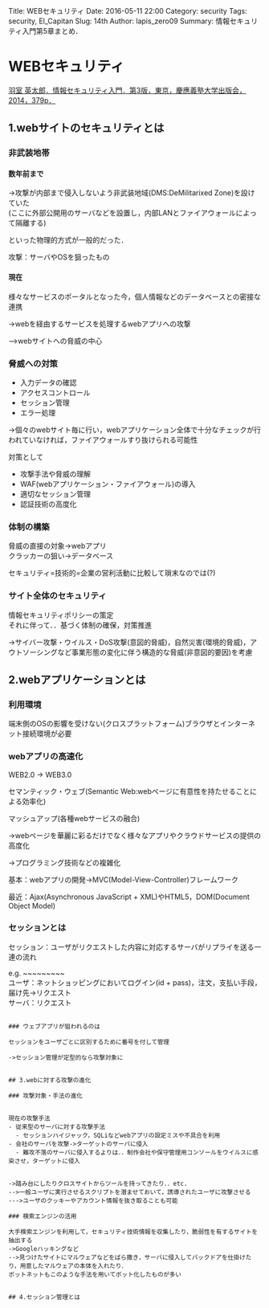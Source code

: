 Title: WEBセキュリティ
Date: 2016-05-11 22:00
Category: security
Tags: security, El_Capitan
Slug: 14th
Author: lapis_zero09
Summary: 情報セキュリティ入門第5章まとめ．

# WEBセキュリティ

[羽室 英太郎．情報セキュリティ入門．第3版，東京，慶應義塾大学出版会，2014，379p．](http://www.amazon.co.jp/%E6%83%85%E5%A0%B1%E3%82%BB%E3%82%AD%E3%83%A5%E3%83%AA%E3%83%86%E3%82%A3%E5%85%A5%E9%96%80-%E7%AC%AC3%E7%89%88-%EF%A8%9E%E5%AE%A4-%E8%8B%B1%E5%A4%AA%E9%83%8E/dp/4766421655/ref=pd_sim_14_3?ie=UTF8&dpID=51L1j2RYMNL&dpSrc=sims&preST=_AC_UL160_SR113%2C160_&refRID=1MW1F8KA1HKMPSYHV7FN)


## 1.webサイトのセキュリティとは

### 非武装地帯

#### 数年前まで

->攻撃が内部まで侵入しないよう非武装地域(DMS:DeMilitarixed Zone)を設けていた  
  (ここに外部公開用のサーバなどを設置し，内部LANとファイアウォールによって隔離する)  

といった物理的方式が一般的だった．  

攻撃：サーバやOSを狙ったもの

#### 現在

様々なサービスのポータルとなった今，個人情報などのデータベースとの密接な連携  

->webを経由するサービスを処理するwebアプリへの攻撃  

-->webサイトへの脅威の中心

### 脅威への対策

- 入力データの確認
- アクセスコントロール
- セッション管理
- エラー処理

->個々のwebサイト毎に行い，webアプリケーション全体で十分なチェックが行われていなければ，ファイアウォールすり抜けられる可能性  

対策として

- 攻撃手法や脅威の理解
- WAF(webアプリケーション・ファイアウォール)の導入
- 適切なセッション管理
- 認証技術の高度化


### 体制の構築

脅威の直接の対象->webアプリ  
クラッカーの狙い->データベース  

セキュリティ=技術的=企業の営利活動に比較して瑣末なのでは(?)

### サイト全体のセキュリティ

情報セキュリティポリシーの策定  
それに伴って．．基づく体制の確保，対策推進  

->サイバー攻撃・ウイルス・DoS攻撃(意図的脅威)，自然災害(環境的脅威)，アウトソーシングなど事業形態の変化に伴う構造的な脅威(非意図的要因)を考慮  

## 2.webアプリケーションとは

### 利用環境

端末側のOSの影響を受けない(クロスプラットフォーム)ブラウザとインターネット接続環境が必要

### webアプリの高速化

WEB2.0 -> WEB3.0  

セマンティック・ウェブ(Semantic Web:webページに有意性を持たせることによる効率化)  

マッシュアップ(各種webサービスの融合)  

->webページを華麗に彩るだけでなく様々なアプリやクラウドサービスの提供の高度化  

->プログラミング技術などの複雑化  

基本：webアプリの開発->MVC(Model-View-Controller)フレームワーク  

最近：Ajax(Asynchronous JavaScript + XML)やHTML5，DOM(Document Object Model)  


### セッションとは

セッション：ユーザがリクエストした内容に対応するサーバがリプライを送る一連の流れ  

e.g.  ~~~~~~~~~  
ユーザ：ネットショッピングにおいてログイン(id + pass)，注文，支払い手段，届け先->リクエスト  
サーバ：リクエスト  
~~~~~~~~  

### ウェブアプリが狙われるのは

セッションをユーザごとに区別するために番号を付して管理  

->セッション管理が定型的なら攻撃対象に


## 3.webに対する攻撃の進化

### 攻撃対象・手法の進化


現在の攻撃手法
- 従来型のサーバに対する攻撃手法
  - セッションハイジャック，SQLiなどwebアプリの設定ミスや不具合を利用
- 会社のサーバを攻撃->ターゲットのサーバに侵入
  - 難攻不落のサーバに侵入するよりは．．制作会社や保守管理用コンソールをウイルスに感染させ，ターゲットに侵入


->踏み台にしたりクロスサイトからツールを持ってきたり．．etc.  
-->一般ユーザに実行させるスクリプトを潜ませておいて，誘導されたユーザに攻撃させる  
--->ユーザのクッキーやアカウント情報を抜き取ることも可能  

### 検索エンジンの活用

大手検索エンジンを利用して，セキュリティ技術情報を収集したり，脆弱性を有するサイトを抽出する  
->Googleハッキングなど  
-->見つけたサイトにマルウェアなどをばら撒き，サーバに侵入してバックドアを仕掛けたり，用意したマルウェアの本体を入れたり．  
ボットネットもこのような手法を用いてボット化したものが多い  


## 4.セッション管理とは








